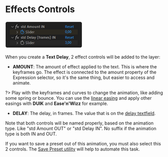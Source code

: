 # Effects Controls

![Effects Controls](./_media/fx-controls.png)

When you create a **Text Delay**, 2 effect controls will be added to the layer:

- **AMOUNT**: The amount of effect applied to the text. This is where the keyframes go. The effect is connected to the amount property of the Expression selector, so it's the same thing, but easier to access and animate.

?> Play with the keyframes and curves to change the animation, like adding some spring or bounce. You can use the [linear easing](/interface?id=options) and apply other easings with **DUIK** and **Ease'n'Wizz** for example.

- **DELAY**: The delay, in frames. The value that is on the [delay textfield](/interface?id=options).

Note that both controls will be named properly, based on the animation type. Like "std Amount OUT" or "std Delay IN". No suffix if the animation type is both IN and OUT.

If you want to save a preset out of this animation, you must also select this 2 controls. The [Save Preset utility](/interface?id=utilities) will help to automate this task.